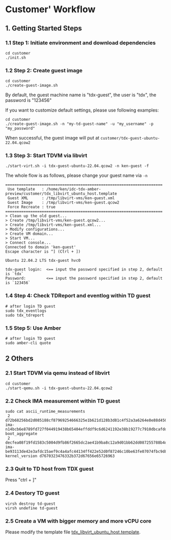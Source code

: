 # Customer' Workflow


## 1. Getting Started Steps

### 1.1 Step 1: Initiate environment and download dependencies

```
cd customer
./init.sh
```

### 1.2 Step 2: Create guest image

```
cd customer
./create-guest-image.sh
```
By default, the guest machine name is "tdx-guest", the user is "tdx", the password
is "123456"

If you want to customize default settings, please use following examples:
```
cd customer
./create-guest-image.sh -n "my-td-guest-name" -u "my_username" -p "my_password"
```

When successful, the guest image will put at `customer/tdx-guest-ubuntu-22.04.qcow2`

### 1.3 Step 3: Start TDVM via libvirt

```
./start-virt.sh -i tdx-guest-ubuntu-22.04.qcow2 -n ken-guest -f
```

The whole flow is as follows, please change your guest name via `-n`
```
=====================================================================
 Use template   : /home/ken/idc-tdx-amber-preview/customer/tdx_libvirt_ubuntu_host.template
 Guest XML      : /tmp/libvirt-vms/ken-guest.xml
 Guest Image    : /tmp/libvirt-vms/ken-guest.qcow2
 Force Recreate : true
=====================================================================
> Clean up the old guest...
> Create /tmp/libvirt-vms/ken-guest.qcow2...
> Create /tmp/libvirt-vms/ken-guest.xml...
> Modify configurations...
> Create VM domain...
> Start VM...
> Connect console...
Connected to domain 'ken-guest'
Escape character is ^] (Ctrl + ])

Ubuntu 22.04.2 LTS tdx-guest hvc0

tdx-guest login:  <== input the password specified in step 2, default is `tdx`
Password:         <== input the password specified in step 2, default is `123456`
```

### 1.4 Step 4: Check TDReport and eventlog within TD guest

```
# after login TD guest
sudo tdx_eventlogs
sudo tdx_tdreport
```

### 1.5 Step 5: Use Amber
```
# after login TD guest
sudo amber-cli quote
```

## 2 Others

### 2.1 Start TDVM via qemu instead of libvirt

```
cd customer
./start-qemu.sh -i tdx-guest-ubuntu-22.04.qcow2
```

### 2.2 Check IMA measurement within TD guest

```
sudo cat ascii_runtime_measurements
 2 d72b68256bd2d085188cf87969254666325e1b621d128b3d81c4f52a3a6264e8e88d4507d62061f5d8af9f9d04cb7471 ima-n14bcb6e8789fd727f044919438b65404effddf9c6d6241192e38b19277c7910dbcafdd02aaef5e8464031428 boot_aggregate
 2 decfea08f19fd1583c5004d9fb86f2665dc2ae41b9ba8c12a9d01bb62dd087255788b4df35d01651e537a1ed87e81b51 ima-be93113de42e3afdc15aef9c4a4afc44134ff422e52d0f87246c10be63fe07074fbc9d80e0ec3845e37c0e6e0a kernel_version d7670323476332b372d67656e65726963

```

### 2.3 Quit to TD host from TDX guest

Press "ctrl + ]"

### 2.4 Destory TD guest

```
virsh destroy td-guest
virsh undefine td-guest
```

### 2.5 Create a VM with bigger memory and more vCPU core

Please modify the template file [tdx_libvirt_ubuntu_host.template](./tdx_libvirt_ubuntu_host.template).
